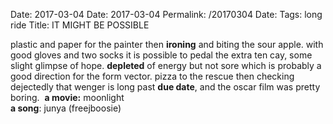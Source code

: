 Date: 2017-03-04
Date: 2017-03-04
Permalink: /20170304
Date: 
Tags: long ride
Title: IT MIGHT BE POSSIBLE
  
plastic and paper for the painter then **ironing** and biting the sour apple. with good gloves and two socks it is possible to pedal the extra ten cay, some slight glimpse of hope. **depleted** of energy but not sore which is probably a good direction for the form vector. pizza to the rescue then checking dejectedly that wenger is long past **due date**, and the oscar film was pretty boring. 
**a movie:** moonlight  
**a song**: junya (freejboosie)